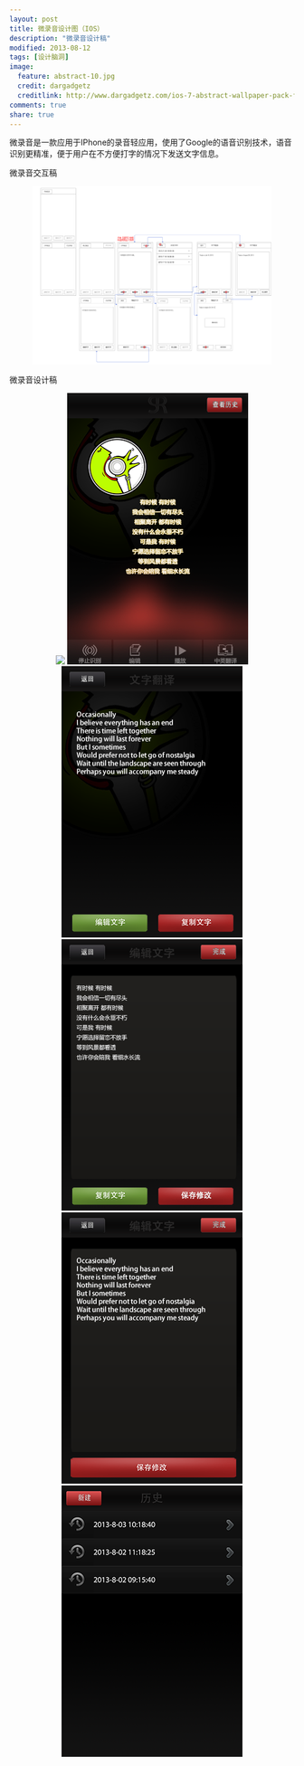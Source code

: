 ```yaml
---
layout: post
title: 微录音设计图（IOS）
description: "微录音设计稿"
modified: 2013-08-12
tags: [设计脑洞]
image:
  feature: abstract-10.jpg
  credit: dargadgetz
  creditlink: http://www.dargadgetz.com/ios-7-abstract-wallpaper-pack-for-iphone-5-and-ipod-touch-retina/
comments: true
share: true
---
```


微录音是一款应用于IPhone的录音轻应用，使用了Google的语音识别技术，语音识别更精准，便于用户在不方便打字的情况下发送文字信息。

微录音交互稿

<div style="text-align:center">
    <figure>
        <a href="/images/blog/2013-08-12-We-Recording-Design/sound%20recognition.png" target="_blank"><img src="/images/blog/2013-08-12-We-Recording-Design/sound%20recognition.png" /></a>
    </figure>
</div>

微录音设计稿

<div style="text-align:center">
    <figure>
        <a><img src="/images/blog/2013-08-12-We-Recording-Design/before-record.png"/></a>
        <a><img src="/images/blog/2013-08-12-We-Recording-Design/recording.png"/></a>
        <a><img src="/images/blog/2013-08-12-We-Recording-Design/translate.png" /></a>
        <a><img src="/images/blog/2013-08-12-We-Recording-Design/edit.PNG"/></a>
        <a><img src="/images/blog/2013-08-12-We-Recording-Design/edit-English.png"/></a>
        <a><img src="/images/blog/2013-08-12-We-Recording-Design/history.PNG"/></a>
    </figure>
</div>